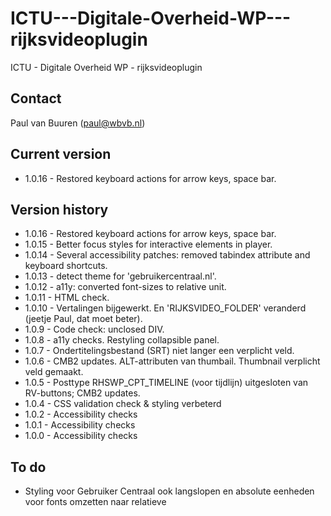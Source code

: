 # ICTU---Digitale-Overheid-WP---rijksvideoplugin
ICTU - Digitale Overheid WP - rijksvideoplugin

## Contact
Paul van Buuren (paul@wbvb.nl)

## Current version
* 1.0.16 - Restored keyboard actions for arrow keys, space bar.

## Version history
* 1.0.16 - Restored keyboard actions for arrow keys, space bar.
* 1.0.15 - Better focus styles for interactive elements in player.
* 1.0.14 - Several accessibility patches: removed tabindex attribute and keyboard shortcuts.
* 1.0.13 - detect theme for 'gebruikercentraal.nl'.
* 1.0.12 - a11y: converted font-sizes to relative unit.
* 1.0.11 - HTML check.
* 1.0.10 - Vertalingen bijgewerkt. En 'RIJKSVIDEO_FOLDER' veranderd (jeetje Paul, dat moet beter).
* 1.0.9 - Code check: unclosed DIV.
* 1.0.8 - a11y checks. Restyling collapsible panel.
* 1.0.7 - Ondertitelingsbestand (SRT) niet langer een verplicht veld.
* 1.0.6 - CMB2 updates. ALT-attributen van thumbail. Thumbnail verplicht veld gemaakt.
* 1.0.5 - Posttype RHSWP_CPT_TIMELINE (voor tijdlijn) uitgesloten van RV-buttons; CMB2 updates.
* 1.0.4 - CSS validation check & styling verbeterd
* 1.0.2 - Accessibility checks
* 1.0.1 - Accessibility checks
* 1.0.0 - Accessibility checks


## To do
* Styling voor Gebruiker Centraal ook langslopen en absolute eenheden voor fonts omzetten naar relatieve
